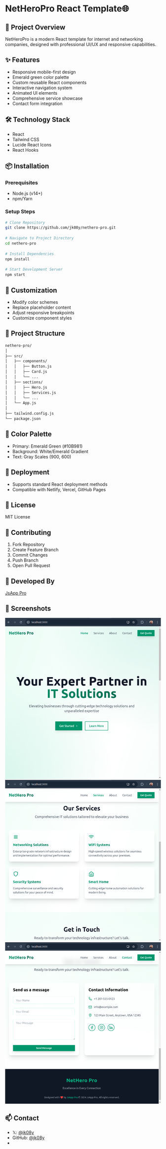 # NetHeroPro React Template🌐

## 🚀 Project Overview
NetHeroPro is a modern React template for internet and networking companies, designed with professional UI/UX and responsive capabilities.

## ✨ Features
- Responsive mobile-first design
- Emerald green color palette
- Custom reusable React components
- Interactive navigation system
- Animated UI elements
- Comprehensive service showcase
- Contact form integration

## 🛠 Technology Stack
- React
- Tailwind CSS
- Lucide React Icons
- React Hooks

## 📦 Installation

### Prerequisites
- Node.js (v14+)
- npm/Yarn

### Setup Steps
```bash
# Clone Repository
git clone https://github.com/jk08y/nethero-pro.git

# Navigate to Project Directory
cd nethero-pro

# Install Dependencies
npm install

# Start Development Server
npm start

```
## 🎨 Customization

- Modify color schemes
- Replace placeholder content
- Adjust responsive breakpoints
- Customize component styles

## 📐 Project Structure

```bash
nethero-pro/
│
├── src/
│   ├── components/
│   │   ├── Button.js
│   │   ├── Card.js
│   │   └── ...
│   ├── sections/
│   │   ├── Hero.js
│   │   ├── Services.js
│   │   └── ...
│   └── App.js
│
├── tailwind.config.js
└── package.json

```

## 🌈 Color Palette
- Primary: Emerald Green (#10B981)
- Background: White/Emerald Gradient
- Text: Gray Scales (900, 600)

## 🚀 Deployment
- Supports standard React deployment methods
- Compatible with Netlify, Vercel, GitHub Pages

## 📝 License
MIT License

## 🤝 Contributing
1. Fork Repository
2. Create Feature Branch
3. Commit Changes
4. Push Branch
5. Open Pull Request

## 👥 Developed By
[JsApp Pro](https://jsapp.pro)

## 📸 Screenshots
![NetHero-pro](https://raw.githubusercontent.com/jk08y/nethero-pro/refs/heads/main/screenshots/Screenshot%20from%202024-11-18%2021-36-57.png)
![NetHero-pro](https://raw.githubusercontent.com/jk08y/nethero-pro/refs/heads/main/screenshots/Screenshot%20from%202024-11-18%2021-37-12.png)
![NetHero-pro](https://raw.githubusercontent.com/jk08y/nethero-pro/refs/heads/main/screenshots/Screenshot%20from%202024-11-18%2021-37-28.png)

## 📫 Contact

-  𝕏: [@jk08y](https://x.com/jk08y)
- GitHub: [@jk08y](https://github.com/jk08y)
- 
